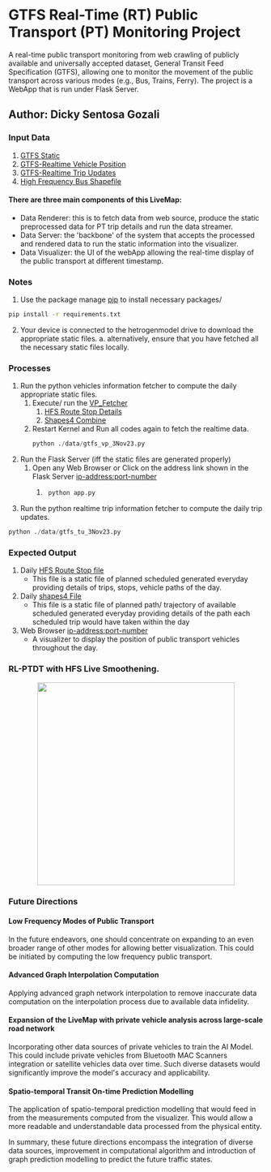 # GTFS Real-Time (RT) Public Transport (PT) Monitoring Project

A real-time public transport monitoring from web crawling of publicly available and universally accepted dataset, General Transit Feed Specification (GTFS), allowing one to monitor the movement of the public transport across various modes (e.g., Bus, Trains, Ferry). The project is a WebApp that is run under Flask Server. <br>

Author: Dicky Sentosa Gozali
---

### Input Data
1. [GTFS Static](https://gtfsrt.api.translink.com.au/GTFS/SEQ_GTFS.zip)
2. [GTFS-Realtime Vehicle Position](https://gtfsrt.api.translink.com.au/api/realtime/SEQ/VehiclePositions)
3. [GTFS-Realtime Trip Updates](https://gtfsrt.api.translink.com.au/api/realtime/SEQ/TripUpdates)
4. [High Frequency Bus Shapefile](./data/FINAL_STATIC_GDF_26-8-2021/FINAL_STATIC_GDF_26-8-2021.shp)

#### There are three main components of this LiveMap:
- Data Renderer: this is to fetch data from web source, produce the static preprocessed data for PT trip details and run the data streamer. 
- Data Server: the 'backbone' of the system that accepts the processed and rendered data to run the static information into the visualizer.
- Data Visualizer: the UI of the webApp allowing the real-time display of the public transport at different timestamp.

### Notes
1. Use the package manage [pip](https://pip.pypa.io/en/stable/) to install necessary packages/
```bash
pip install -r requirements.txt
```
2. Your device is connected to the hetrogenmodel drive to download the appropriate static files.
    a. alternatively, ensure that you have fetched all the necessary static files locally.

### Processes
1. Run the python vehicles information fetcher to compute the daily appropriate static files. 
    1. Execute/ run the [VP_Fetcher](./data/gtfs_tu_3Nov23.py)
        1. [HFS Route Stop Details](./Static_Preprocessing/HFS/<Month,year>/HFS_Route_Shape_stop_{date-month-year}.csv)
        2. [Shapes4 Combine](./Static_Preprocessing/shapes4/<Month,year>/shapes4_combine_{date-month-year}.csv)
    2. Restart Kernel and Run all codes again to fetch the realtime data.
        ```python
        python ./data/gtfs_vp_3Nov23.py
        ```
2. Run the Flask Server (iff the static files are generated properly)
    1. Open any Web Browser or Click on the address link shown in the Flask Server <ip-address:port-number>
        1. ```python
            python app.py
            ```
3. Run the python realtime trip information fetcher to compute the daily trip updates.
```python
python ./data/gtfs_tu_3Nov23.py
```

### Expected Output
1. Daily [HFS Route Stop file](./Static_Preprocessing/HFS/<Month,year>/HFS_Route_Shape_stop_{date-month-year}.csv)
    - This file is a static file of planned scheduled generated everyday providing details of trips, stops, vehicle paths of the day.
2. Daily [shapes4 File](./Static_Preprocessing/shapes4/<Month,year>/shapes4_combine_{date-month-year}.csv)
    - This file is a static file of planned path/ trajectory of available scheduled generated everyday providing details of the path each scheduled trip would have taken within the day
3. Web Browser [ip-address:port-number](ip-address:port-number)
    - A visualizer to display the position of public transport vehicles throughout the day.
### RL-PTDT with HFS Live Smoothening.

<p align="center">
<img src="https://github.com/PJPDQ/GTFS_RT_Map_Latest/assets/25546033/491ec7ae-2643-47de-873c-77b5b823b201" width="88%" height="400">
</p>

### Future Directions

#### Low Frequency Modes of Public Transport
In the future endeavors, one should concentrate on expanding to an even broader range of other modes for allowing better visualization. This could be initiated by computing the low frequency public transport.

#### Advanced Graph Interpolation Computation
Applying advanced graph network interpolation to remove inaccurate data computation on the interpolation process due to available data infidelity.

#### Expansion of the LiveMap with private vehicle analysis across large-scale road network
Incorporating other data sources of private vehicles to train the AI Model. This could include private vehicles from Bluetooth MAC Scanners integration or satellite vehicles data over time. Such diverse datasets would significantly improve the model's accuracy and applicability.

#### Spatio-temporal Transit On-time Prediction Modelling
The application of spatio-temporal prediction modelling that would feed in from the measurements computed from the visualizer. This would allow a more readable and understandable data processed from the physical entity.

In summary, these future directions encompass the integration of diverse data sources, improvement in computational algorithm and introduction of graph prediction modelling to predict the future traffic states.
